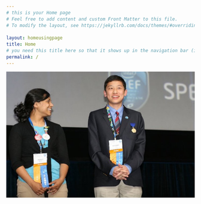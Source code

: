 ```yaml
---
# this is your Home page
# Feel free to add content and custom Front Matter to this file.
# To modify the layout, see https://jekyllrb.com/docs/themes/#overriding-theme-defaults

layout: homeusingpage
title: Home
# you need this title here so that it shows up in the navigation bar (in header_pages in config.yml)
permalink: /
---
```




<!-- home photo style with hover text
<style>
.responsivevertical {
  max-height: 100%;
  width: auto;
  vertical-align: middle;
}
</style>
-->


<!-- overlay title style -->
<style>
.homephotocontainer {
  position: relative;
  width: 100%;
}

.overlay {
  position: absolute;
  bottom: 0;
  background: rgb(0, 0, 0);
  background: rgba(0, 0, 0, 0.5); /* Black see-through */
  color: #f1f1f1;
  width: 100%;
  transition: .5s ease;
  opacity:0;
  color: white;
  font-size: 15px;
  padding: 0px;
  text-align: left;
}

.homephotocontainer:hover .overlay {
  opacity: 1;
}
</style>


<!-- overlay title
<div class="homephotocontainer">
  <img src="/assets/HomePhoto.jpg" alt="Avatar" class="image">
  <div class="overlay">
  <div style="padding:20px;">
  Intel ISEF Awards Ceremony (with Shree Bose)
  </div>
  </div>
</div>
-->


<!-- hover text method using overlay -->
<div class="homephotocontainer">

<img src="/assets/HomePhoto.jpg" title="Intel ISEF in Los Angeles (with Shree Bose)">

<div class="overlay">
<div style="padding:20px;">
Intel ISEF Awards Ceremony (with Shree Bose)
</div>
</div>

</div>



<!-- hover text original
<div id="hovertext">

<img src="/assets/HomePhoto.jpg" title="Intel ISEF in Los Angeles (with Shree Bose)" class="responsivevertical" class="hover">

<p class="hover text">Intel ISEF Awards Ceremony (with Shree Bose)</p>

</div>
-->











<!--
![HomePhoto](/assets/HomePhoto.jpg){:class="img-responsive"}
-->
